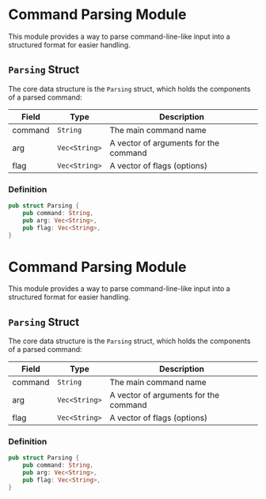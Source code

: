 # Command Parsing Module

This module provides a way to parse command-line-like input into a structured format for easier handling.

## `Parsing` Struct

The core data structure is the `Parsing` struct, which holds the components of a parsed command:

| Field   | Type          | Description                          |
|---------|---------------|------------------------------------|
| command | `String`      | The main command name               |
| arg     | `Vec<String>` | A vector of arguments for the command |
| flag    | `Vec<String>` | A vector of flags (options)         |

### Definition

```rust
pub struct Parsing {
    pub command: String,
    pub arg: Vec<String>,
    pub flag: Vec<String>,
}
```
# Command Parsing Module

This module provides a way to parse command-line-like input into a structured format for easier handling.

## `Parsing` Struct

The core data structure is the `Parsing` struct, which holds the components of a parsed command:

| Field   | Type          | Description                          |
|---------|---------------|------------------------------------|
| command | `String`      | The main command name               |
| arg     | `Vec<String>` | A vector of arguments for the command |
| flag    | `Vec<String>` | A vector of flags (options)         |

### Definition

```rust
pub struct Parsing {
    pub command: String,
    pub arg: Vec<String>,
    pub flag: Vec<String>,
}
```

